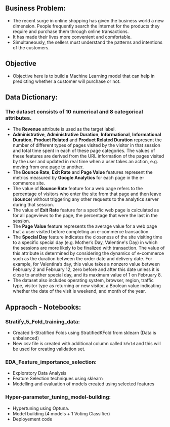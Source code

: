 ## **Business Problem:**
- The recent surge in online shopping has given the business world a new dimension. People frequently search the internet for the products they require and purchase them through online transactions. 
- It has made their lives more convenient and comfortable. 
- Simultaneously, the sellers must understand the patterns and intentions of the customers.

## **Objective**
- Objective here is to build a Machine Learning model that can help in predicting whether a customer will purchase or not.

## **Data Dictionary:**
### **The dataset consists of 10 numerical and 8 categorical attributes.** 
- The **Revenue** attribute is used as the target label. 
- **Administrative**, **Administrative Duration**, **Informational**, **Informational Duration**, **Product Related** and **Product Related Duration** represent the number of different types of pages visited by the visitor in that session and total time spent in each of these page categories. The values of these features are derived from the URL information of the pages visited by the user and updated in real time when a user takes an action, e.g. moving from one page to another. 
- The **Bounce Rate**, **Exit Rate** and **Page Value** features represent the metrics measured by **Google Analytics** for each page in the e-commerce site. 
- The value of **Bounce Rate** feature for a web page refers to the percentage of visitors who enter the site from that page and then leave (**bounce**) without triggering any other requests to the analytics server during that session. 
- The value of **Exit Rate** feature for a specific web page is calculated as for all pageviews to the page, the percentage that were the last in the session. 
- The **Page Value** feature represents the average value for a web page that a user visited before completing an e-commerce transaction. 
- The **Special Day** feature indicates the closeness of the site visiting time to a specific special day (e.g. Mother’s Day, Valentine's Day) in which the sessions are more likely to be finalized with transaction. The value of this attribute is determined by considering the dynamics of e-commerce such as the duration between the order date and delivery date. For example, for Valentina’s day, this value takes a nonzero value between February 2 and February 12, zero before and after this date unless it is close to another special day, and its maximum value of 1 on February 8. 
- The dataset also includes operating system, browser, region, traffic type, visitor type as returning or new visitor, a Boolean value indicating whether the date of the visit is weekend, and month of the year.

## Appraoch - Notebooks: 
### Stratify_5_Fold_training_data:
- Created 5-Stratified Folds using StratifiedKFold from sklearn (Data is unbalanced)
- New csv file is created with additional column called ``kfold`` and this will be used for creating validation set.

### EDA_Feature_importance_selection:
- Exploratory Data Analysis
- Feature Selection techniques using sklearn
- Modelling and evaluation of models created using selected features

### Hyper-parameter_tuning_model-building:
- Hypertuning using Optuna.
- Model building (4 models + 1 Voting Classifier)
- Deployement code
